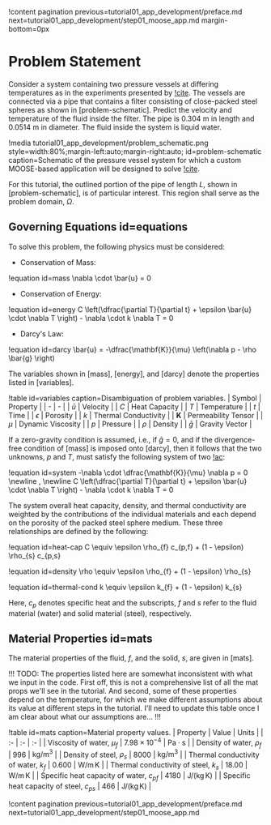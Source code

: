 !content pagination previous=tutorial01_app_development/preface.md
                    next=tutorial01_app_development/step01_moose_app.md
                    margin-bottom=0px

# Problem Statement

Consider a system containing two pressure vessels at differing temperatures as in the experiments presented by [!cite](pamuk2012friction). The vessels are connected via a pipe that contains a filter consisting of close-packed steel spheres as shown in [problem-schematic]. Predict the velocity and temperature of the fluid inside the filter. The pipe is 0.304 m in length and 0.0514 m in diameter. The fluid inside the system is liquid water.

!media tutorial01_app_development/problem_schematic.png
       style=width:80%;margin-left:auto;margin-right:auto;
       id=problem-schematic
       caption=Schematic of the pressure vessel system for which a custom MOOSE-based application will be designed to solve [!cite](pamuk2012friction).

For this tutorial, the outlined portion of the pipe of length $L$, shown in [problem-schematic], is of particular interest. This region shall serve as the problem domain, $\Omega$.

## Governing Equations id=equations

To solve this problem, the following physics must be considered:

- Conservation of Mass:

!equation id=mass
\nabla \cdot \bar{u} = 0

- Conservation of Energy:

!equation id=energy
C \left(\dfrac{\partial T}{\partial t} + \epsilon \bar{u} \cdot \nabla T \right) - \nabla \cdot k \nabla T = 0

- Darcy's Law:

!equation id=darcy
\bar{u} = -\dfrac{\mathbf{K}}{\mu} \left(\nabla p - \rho \bar{g} \right)

The variables shown in [mass], [energy], and [darcy] denote the properties listed in [variables].

!table id=variables caption=Disambiguation of problem variables.
| Symbol | Property |
| - | - |
| $\bar{u}$ | Velocity |
| $C$ | Heat Capacity |
| $T$ | Temperature |
| $t$ | Time |
| $\epsilon$ | Porosity |
| $k$ | Thermal Conductivity |
| $\mathbf{K}$ | Permeability Tensor |
| $\mu$ | Dynamic Viscosity |
| $p$ | Pressure |
| $\rho$ | Density |
| $\bar{g}$ | Gravity Vector |

If a zero-gravity condition is assumed, i.e., if $\bar{g} = 0$, and if the divergence-free condition of [mass] is imposed onto [darcy],
then it follows that the two unknowns, $p$ and $T$, must satisfy the following system of two [!ac](PDEs):

!equation id=system
-\nabla \cdot \dfrac{\mathbf{K}}{\mu} \nabla p = 0
\newline \, \newline
C \left(\dfrac{\partial T}{\partial t} + \epsilon \bar{u} \cdot \nabla T \right) - \nabla \cdot k \nabla T = 0

The system overall heat capacity, density, and thermal conductivity are weighted by the contributions of the individual materials and each depend on the porosity of the packed steel sphere medium. These three relationships are defined by the following:

!equation id=heat-cap
C \equiv \epsilon \rho_{f} c_{p,f} + (1 - \epsilon) \rho_{s} c_{p,s}

!equation id=density
\rho \equiv \epsilon \rho_{f} + (1 - \epsilon) \rho_{s}

!equation id=thermal-cond
k \equiv \epsilon k_{f} + (1 - \epsilon) k_{s}

Here, $c_{p}$ denotes specific heat and the subscripts, $f$ and $s$ refer to the fluid material (water) and solid material (steel), respectively.

## Material Properties id=mats

The material properties of the fluid, $f$, and the solid, $s$, are given in [mats].

!!!
TODO: The properties listed here are somewhat inconsistent with what we input in the code. First off,
this is not a comprehensive list of all the mat props we'll see in the tutorial. And second, some of
these properties depend on the temperature, for which we make different assumptions about its value
at different steps in the tutorial. I'll need to update this table once I am clear about what our
assumptions are...
!!!

!table id=mats caption=Material property values.
| Property | Value | Units |
| :- | :- | :- |
| Viscosity of water, $\mu_f$ | $7.98\times10^{-4}$ |  $\textrm{Pa}\cdot\textrm{s}$ |
| Density of water, $\rho_f$ | 996 | $\textrm{kg}/\textrm{m}^3$ |
| Density of steel, $\rho_s$ | 8000 | $\textrm{kg}/\textrm{m}^3$ |
| Thermal conductivity of water, $k_f$ | 0.600 | $\textrm{W}/\textrm{m}\,\textrm{K}$ |
| Thermal conductivity of steel, $k_s$ | 18.00 | $\textrm{W}/\textrm{m}\,\textrm{K}$ |
| Specific heat capacity of water, $c_p{_f}$ | 4180 | $\textrm{J}/(\textrm{kg}\,\textrm{K})$ |
| Specific heat capacity of steel, $c_p{_s}$ | 466 | $\textrm{J}/(\textrm{kg}\,\textrm{K})$ |

!content pagination previous=tutorial01_app_development/preface.md
                    next=tutorial01_app_development/step01_moose_app.md
